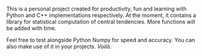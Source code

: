 This is a personal project created for productivity, fun and learning with Python and C++ implementations respectively.
At the moment, it contains a library for statistical computation of central tendencies. More functions will be added with time.

Feel free to test alongside Python Numpy for speed and accuracy. You can also make use of it in your projects.
<i>Voilà.</i>
